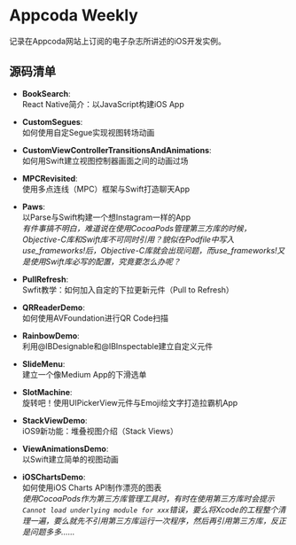 # Appcoda Weekly
记录在Appcoda网站上订阅的电子杂志所讲述的iOS开发实例。

## 源码清单
* **BookSearch**:  
  React Native简介：以JavaScript构建iOS App
  
* **CustomSegues**:  
  如何使用自定Segue实现视图转场动画
  
* **CustomViewControllerTransitionsAndAnimations**:  
  如何用Swift建立视图控制器画面之间的动画过场
  
* **MPCRevisited**:  
  使用多点连线（MPC）框架与Swift打造聊天App
  
* **Paws**:  
  以Parse与Swift构建一个想Instagram一样的App  
  _有件事搞不明白，难道说在使用CocoaPods管理第三方库的时候，Objective-C库和Swift库不可同时引用？貌似在Podfile中写入use\_frameworks!后，Objective-C库就会出现问题，而use\_frameworks!又是使用Swift库必写的配置，究竟要怎么办呢？_
  
* **PullRefresh**:  
  Swfit教学：如何加入自定的下拉更新元件（Pull to Refresh） 
  
* **QRReaderDemo**:  
  如何使用AVFoundation进行QR Code扫描
  
* **RainbowDemo**:  
  利用@IBDesignable和@IBInspectable建立自定义元件
  
* **SlideMenu**:  
  建立一个像Medium App的下滑选单
  
* **SlotMachine**:  
  旋转吧！使用UIPickerView元件与Emoji绘文字打造拉霸机App
  
* **StackViewDemo**:  
  iOS9新功能：堆叠视图介绍（Stack Views）
  
* **ViewAnimationsDemo**:  
  以Swift建立简单的视图动画
  
* **iOSChartsDemo**:  
  如何使用iOS Charts API制作漂亮的图表  
  _使用CocoaPods作为第三方库管理工具时，有时在使用第三方库时会提示`Cannot load underlying module for xxx`错误，要么将Xcode的工程整个清理一遍，要么就先不引用第三方库运行一次程序，然后再引用第三方库，反正是问题多多……_

